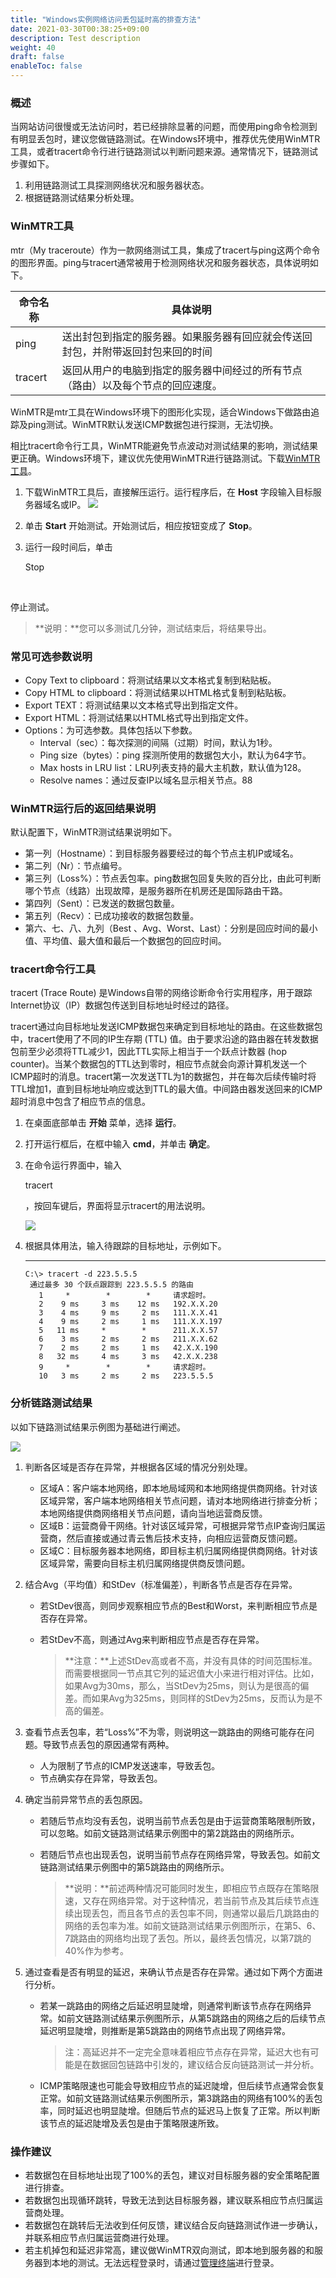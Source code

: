 ```yaml
---
title: "Windows实例网络访问丢包延时高的排查方法"
date: 2021-03-30T00:38:25+09:00
description: Test description
weight: 40
draft: false
enableToc: false
---
```


### 概述

当网站访问很慢或无法访问时，若已经排除显著的问题，而使用ping命令检测到有明显丢包时，建议您做链路测试。在Windows环境中，推荐优先使用WinMTR工具，或者tracert命令行进行链路测试以判断问题来源。通常情况下，链路测试步骤如下。

1. 利用链路测试工具探测网络状况和服务器状态。
2. 根据链路测试结果分析处理。


### WinMTR工具





mtr（My traceroute）作为一款网络测试工具，集成了tracert与ping这两个命令的图形界面。ping与tracert通常被用于检测网络状况和服务器状态，具体说明如下。

| 命令名称    | 具体说明                                     |
| ------- | ---------------------------------------- |
| ping    | 送出封包到指定的服务器。如果服务器有回应就会传送回封包，并附带返回封包来回的时间 |
| tracert | 返回从用户的电脑到指定的服务器中间经过的所有节点（路由）以及每个节点的回应速度。 |

 

WinMTR是mtr工具在Windows环境下的图形化实现，适合Windows下做路由追踪及ping测试。WinMTR默认发送ICMP数据包进行探测，无法切换。

 

相比tracert命令行工具，WinMTR能避免节点波动对测试结果的影响，测试结果更正确。Windows环境下，建议优先使用WinMTR进行链路测试。下载[WinMTR工具](https://sourceforge.net/projects/winmtr/files/latest/download)。

1. 下载WinMTR工具后，直接解压运行。运行程序后，在 **Host** 字段输入目标服务器域名或IP。
   ![](../_images/packetloss1.png)

2. 单击 **Start** 开始测试。开始测试后，相应按钮变成了 **Stop**。

3. 运行一段时间后，单击


   Stop

​    

   停止测试。

   > **说明：**您可以多测试几分钟，测试结束后，将结果导出。

 

 ###  常见可选参数说明

- Copy Text to clipboard：将测试结果以文本格式复制到粘贴板。
- Copy HTML to clipboard：将测试结果以HTML格式复制到粘贴板。
- Export TEXT：将测试结果以文本格式导出到指定文件。
- Export HTML：将测试结果以HTML格式导出到指定文件。
- Options：为可选参数。具体包括以下参数。
  - Interval（sec）：每次探测的间隔（过期）时间，默认为1秒。
  - Ping size（bytes）：ping 探测所使用的数据包大小，默认为64字节。
  - Max hosts in LRU list：LRU列表支持的最大主机数，默认值为128。
  - Resolve names：通过反查IP以域名显示相关节点。88


### WinMTR运行后的返回结果说明

默认配置下，WinMTR测试结果说明如下。

- 第一列（Hostname）：到目标服务器要经过的每个节点主机IP或域名。
- 第二列（Nr）：节点编号。
- 第三列（Loss%）：节点丢包率。ping数据包回复失败的百分比，由此可判断哪个节点（线路）出现故障，是服务器所在机房还是国际路由干路。
- 第四列（Sent）：已发送的数据包数量。
- 第五列（Recv）：已成功接收的数据包数量。
- 第六、七、八、九列（Best 、Avg、Worst、Last）：分别是回应时间的最小值、平均值、最大值和最后一个数据包的回应时间。


### tracert命令行工具

tracert (Trace Route) 是Windows自带的网络诊断命令行实用程序，用于跟踪Internet协议（IP）数据包传送到目标地址时经过的路径。

 

tracert通过向目标地址发送ICMP数据包来确定到目标地址的路由。在这些数据包中，tracert使用了不同的IP生存期 (TTL) 值。由于要求沿途的路由器在转发数据包前至少必须将TTL减少1，因此TTL实际上相当于一个跃点计数器 (hop counter)。当某个数据包的TTL达到零时，相应节点就会向源计算机发送一个ICMP超时的消息。tracert第一次发送TTL为1的数据包，并在每次后续传输时将TTL增加1，直到目标地址响应或达到TTL的最大值。中间路由器发送回来的ICMP超时消息中包含了相应节点的信息。

1. 在桌面底部单击 **开始** 菜单，选择 **运行**。

2. 打开运行框后，在框中输入 **cmd**，并单击 **确定**。

3. 在命令运行界面中，输入 

   tracert

    ，按回车键后，界面将显示tracert的用法说明。

   ![](../_images/packetloss2.png)

4. 根据具体用法，输入待跟踪的目标地址，示例如下。

   ****

   ```
   C:\> tracert -d 223.5.5.5
    通过最多 30 个跃点跟踪到 223.5.5.5 的路由
      1     *        *        *     请求超时。
      2    9 ms     3 ms    12 ms   192.X.X.20
      3    4 ms     9 ms     2 ms   111.X.X.41
      4    9 ms     2 ms     1 ms   111.X.X.197
      5   11 ms     *        *      211.X.X.57
      6    3 ms     2 ms     2 ms   211.X.X.62
      7    2 ms     2 ms     1 ms   42.X.X.190
      8   32 ms     4 ms     3 ms   42.X.X.238
      9     *        *        *     请求超时。
      10   3 ms     2 ms     2 ms   223.5.5.5
   ```


### 分析链路测试结果

以如下链路测试结果示例图为基础进行阐述。

![](../_images/packetloss3.png)

1. 判断各区域是否存在异常，并根据各区域的情况分别处理。

   - 区域A：客户端本地网络，即本地局域网和本地网络提供商网络。针对该区域异常，客户端本地网络相关节点问题，请对本地网络进行排查分析；本地网络提供商网络相关节点问题，请向当地运营商反馈。
   - 区域B：运营商骨干网络。针对该区域异常，可根据异常节点IP查询归属运营商，然后直接或通过青云售后技术支持，向相应运营商反馈问题。
   - 区域C：目标服务器本地网络，即目标主机归属网络提供商网络。针对该区域异常，需要向目标主机归属网络提供商反馈问题。

2. 结合Avg（平均值）和StDev（标准偏差），判断各节点是否存在异常。

   - 若StDev很高，则同步观察相应节点的Best和Worst，来判断相应节点是否存在异常。

   - 若StDev不高，则通过Avg来判断相应节点是否存在异常。

     > **注意：**上述StDev高或者不高，并没有具体的时间范围标准。而需要根据同一节点其它列的延迟值大小来进行相对评估。比如，如果Avg为30ms，那么，当StDev为25ms，则认为是很高的偏差。而如果Avg为325ms，则同样的StDev为25ms，反而认为是不高的偏差。

3. 查看节点丢包率，若“Loss%”不为零，则说明这一跳路由的网络可能存在问题。导致节点丢包的原因通常有两种。

   - 人为限制了节点的ICMP发送速率，导致丢包。
   - 节点确实存在异常，导致丢包。

4. 确定当前异常节点的丢包原因。

   - 若随后节点均没有丢包，说明当前节点丢包是由于运营商策略限制所致，可以忽略。如前文链路测试结果示例图中的第2跳路由的网络所示。

   - 若随后节点也出现丢包，说明当前节点存在网络异常，导致丢包。如前文链路测试结果示例图中的第5跳路由的网络所示。

     > **说明：**前述两种情况可能同时发生，即相应节点既存在策略限速，又存在网络异常。对于这种情况，若当前节点及其后续节点连续出现丢包，而且各节点的丢包率不同，则通常以最后几跳路由的网络的丢包率为准。如前文链路测试结果示例图所示，在第5、6、7跳路由的网络均出现了丢包。所以，最终丢包情况，以第7跳的40%作为参考。

5. 通过查看是否有明显的延迟，来确认节点是否存在异常。通过如下两个方面进行分析。

   - 若某一跳路由的网络之后延迟明显陡增，则通常判断该节点存在网络异常。如前文链路测试结果示例图所示，从第5跳路由的网络之后的后续节点延迟明显陡增，则推断是第5跳路由的网络节点出现了网络异常。

     > 注：高延迟并不一定完全意味着相应节点存在异常，延迟大也有可能是在数据回包链路中引发的，建议结合反向链路测试一并分析。

   - ICMP策略限速也可能会导致相应节点的延迟陡增，但后续节点通常会恢复正常。如前文链路测试结果示例图所示，第3跳路由的网络有100%的丢包率，同时延迟也明显陡增。但随后节点的延迟马上恢复了正常。所以判断该节点的延迟陡增及丢包是由于策略限速所致。



### 操作建议

- 若数据包在目标地址出现了100%的丢包，建议对目标服务器的安全策略配置进行排查。
- 若数据包出现循环跳转，导致无法到达目标服务器，建议联系相应节点归属运营商处理。
- 若数据包在跳转后无法收到任何反馈，建议结合反向链路测试作进一步确认，并联系相应节点归属运营商进行处理。
- 若主机掉包和延迟非常高，建议做WinMTR双向测试，即本地到服务器的和服务器到本地的测试。无法远程登录时，请通过[管理终端](https://help.aliyun.com/document_detail/108451.htm)进行登录。